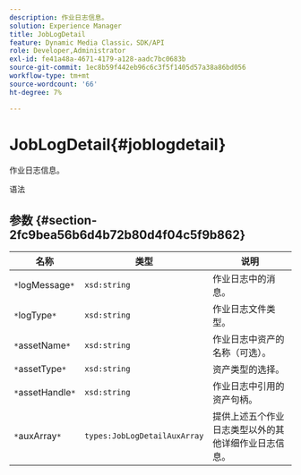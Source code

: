 ```yaml
---
description: 作业日志信息。
solution: Experience Manager
title: JobLogDetail
feature: Dynamic Media Classic，SDK/API
role: Developer,Administrator
exl-id: fe41a48a-4671-4179-a128-aadc7bc0683b
source-git-commit: 1ec8b59f442eb96c6c3f5f1405d57a38a86bd056
workflow-type: tm+mt
source-wordcount: '66'
ht-degree: 7%

---
```


# JobLogDetail{#joblogdetail}

作业日志信息。

语法

## 参数 {#section-2fc9bea56b6d4b72b80d4f04c5f9b862}

| 名称 | 类型 | 说明 |
|---|---|---|
| `*`logMessage`*` | `xsd:string` | 作业日志中的消息。 |
| `*`logType`*` | `xsd:string` | 作业日志文件类型。 |
| `*`assetName`*` | `xsd:string` | 作业日志中资产的名称（可选）。 |
| `*`assetType`*` | `xsd:string` | 资产类型的选择。 |
| `*`assetHandle`*` | `xsd:string` | 作业日志中引用的资产句柄。 |
| `*`auxArray`*` | `types:JobLogDetailAuxArray` | 提供上述五个作业日志类型以外的其他详细作业日志信息。 |

